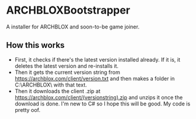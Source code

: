 # ARCHBLOXBootstrapper
A installer for ARCHBLOX and soon-to-be game joiner.
## How this works
- First, it checks if there's the latest version installed already. If it is, it deletes the latest version and re-installs it.
- Then it gets the current version string from https://archblox.com/client/version.txt and then makes a folder in C:\ARCHBLOX\ with that text.
- Then it downloads the client .zip at https://archblox.com/client/(versionstring).zip and unzips it once the download is done.
I'm new to C# so I hope this will be good. My code is pretty oof.